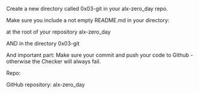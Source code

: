 Create a new directory called 0x03-git in your alx-zero_day repo.



Make sure you include a not empty README.md in your directory:



at the root of your repository alx-zero_day

AND in the directory 0x03-git

And important part: Make sure your commit and push your code to Github - otherwise the Checker will always fail.



Repo:



GitHub repository: alx-zero_day
